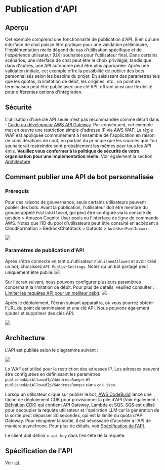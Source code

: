 # Publication d'API

## Aperçu

Cet exemple comprend une fonctionnalité de publication d'API. Bien qu'une interface de chat puisse être pratique pour une validation préliminaire, l'implémentation réelle dépend du cas d'utilisation spécifique et de l'expérience utilisateur (UX) souhaitée pour l'utilisateur final. Dans certains scénarios, une interface de chat peut être le choix privilégié, tandis que dans d'autres, une API autonome peut être plus appropriée. Après une validation initiale, cet exemple offre la possibilité de publier des bots personnalisés selon les besoins du projet. En saisissant des paramètres tels que les quotas, la limitation de débit, les origines, etc., un point de terminaison peut être publié avec une clé API, offrant ainsi une flexibilité pour différentes options d'intégration.

## Sécurité

L'utilisation d'une clé API seule n'est pas recommandée comme décrit dans : [Guide du développeur AWS API Gateway](https://docs.aws.amazon.com/apigateway/latest/developerguide/api-gateway-api-usage-plans.html). Par conséquent, cet exemple met en œuvre une restriction simple d'adresse IP via AWS WAF. La règle WAF est appliquée communément à l'ensemble de l'application en raison de considérations de coût, en partant du principe que les sources que l'on souhaiterait restreindre sont probablement les mêmes pour tous les API émis. **Veuillez vous conformer à la politique de sécurité de votre organisation pour une implémentation réelle.** Voir également la section [Architecture](#architecture).

## Comment publier une API de bot personnalisée

### Prérequis

Pour des raisons de gouvernance, seuls certains utilisateurs peuvent publier des bots. Avant la publication, l'utilisateur doit être membre du groupe appelé `PublishAllowed`, qui peut être configuré via la console de gestion > Amazon Cognito User pools ou l'interface de ligne de commande AWS. Notez que l'ID du pool d'utilisateurs peut être consulté en accédant à CloudFormation > BedrockChatStack > Outputs > `AuthUserPoolIdxxxx`.

![](./imgs/group_membership_publish_allowed.png)

### Paramètres de publication d'API

Après s'être connecté en tant qu'utilisateur `PublishedAllowed` et avoir créé un bot, choisissez `API PublishSettings`. Notez qu'un bot partagé peut uniquement être publié.
![](./imgs/bot_api_publish_screenshot.png)

Sur l'écran suivant, nous pouvons configurer plusieurs paramètres concernant la limitation de débit. Pour plus de détails, veuillez consulter : [Limiter les requêtes API pour un meilleur débit](https://docs.aws.amazon.com/apigateway/latest/developerguide/api-gateway-request-throttling.html).
![](./imgs/bot_api_publish_screenshot2.png)

Après le déploiement, l'écran suivant apparaîtra, où vous pourrez obtenir l'URL du point de terminaison et une clé API. Nous pouvons également ajouter et supprimer des clés API.

![](./imgs/bot_api_publish_screenshot3.png)

## Architecture

L'API est publiée selon le diagramme suivant :

![](./imgs/published_arch.png)

Le WAF est utilisé pour la restriction des adresses IP. Les adresses peuvent être configurées en définissant les paramètres `publishedApiAllowedIpV4AddressRanges` et `publishedApiAllowedIpV6AddressRanges` dans `cdk.json`.

Lorsqu'un utilisateur clique sur publier le bot, [AWS CodeBuild](https://aws.amazon.com/codebuild/) lance une tâche de déploiement CDK pour provisionner la pile d'API (Voir également : [Définition CDK](../cdk/lib/api-publishment-stack.ts)) qui contient API Gateway, Lambda et SQS. SQS est utilisé pour découpler la requête utilisateur et l'opération LLM car la génération de la sortie peut dépasser 30 secondes, qui est la limite du quota d'API Gateway. Pour récupérer la sortie, il est nécessaire d'accéder à l'API de manière asynchrone. Pour plus de détails, voir [Spécification de l'API](#api-specification).

Le client doit définir `x-api-key` dans l'en-tête de la requête.

## Spécification de l'API

Voir [ici](https://aws-samples.github.io/bedrock-chat).
